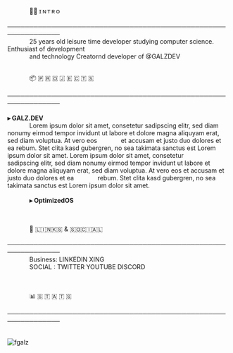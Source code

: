 <br>

⠀⠀⠀⠀     🙋‍♂️ ɪ  ɴ  ᴛ  ʀ  ᴏ<br>
⠀⠀⠀⠀     <b>──────────────────────────────────────────────────────────────</b><br>
⠀⠀⠀⠀     25 years old leisure time developer studying computer science. Enthusiast of development <br>⠀⠀⠀⠀     and technology Creatornd developer of @GALZDEV
⠀⠀⠀⠀     <br><br>

⠀⠀⠀⠀     📦 🇵 🇷 🇴 🇯 🇪 🇨 🇹 🇸<br>
⠀⠀⠀⠀     <b>──────────────────────────────────────────────────────────────</b><br>
⠀⠀⠀⠀     <br><b>▸ GALZ.DEV</b><br>
  ⠀⠀⠀⠀     Lorem ipsum dolor sit amet, consetetur sadipscing elitr, sed diam nonumy eirmod tempor invidunt ut labore et dolore magna aliquyam erat, sed diam voluptua. At vero eos ⠀⠀⠀⠀     et accusam et justo duo dolores et ea rebum. Stet clita kasd gubergren, no sea takimata sanctus est Lorem ipsum dolor sit amet. Lorem ipsum dolor sit amet, consetetur ⠀⠀⠀⠀     sadipscing elitr, sed diam nonumy eirmod tempor invidunt ut labore et dolore magna aliquyam erat, sed diam voluptua. At vero eos et accusam et justo duo dolores et ea ⠀⠀⠀⠀     rebum. Stet clita kasd gubergren, no sea takimata sanctus est Lorem ipsum dolor sit amet.<br><br>
⠀⠀⠀⠀     <b>▸ OptimizedOS</b><br>
⠀⠀⠀⠀     <br><br>

⠀⠀⠀⠀     🔗 🇱​​​​​🇮​​​​​🇳​​​​​🇰​​​​​🇸​​​​​ & 🇸​​​​​🇴​​​​​🇨​​​​​🇮​​​​​🇦​​​​​🇱​​​​​<br>
⠀⠀⠀⠀     <b>──────────────────────────────────────────────────────────────</b><br>
⠀⠀⠀⠀     Business:   LINKEDIN XING<br>
⠀⠀⠀⠀     SOCIAL  :   TWITTER YOUTUBE DISCORD<br>
⠀⠀⠀⠀     <br><br>

⠀⠀⠀⠀     📊 🇸 🇹 🇦 🇹 🇸<br>
⠀⠀⠀⠀     <b>──────────────────────────────────────────────────────────────</b><br>
⠀⠀⠀⠀     ⠀⠀⠀⠀     <p align="left"><img src="https://komarev.com/ghpvc/?username=fgalz" alt="fgalz"/> </p>
⠀⠀⠀⠀     <br><br>
